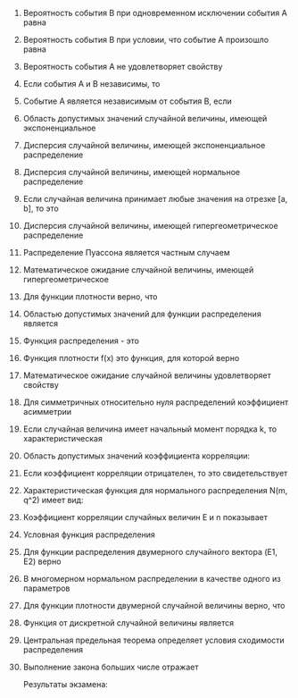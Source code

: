 1.	Вероятность события В при одновременном исключении события А равна
 


2.	Вероятность события В при условии, что событие А произошло равна
 


3.	Вероятность события А не удовлетворяет свойству
 






4.	Если события А и В независимы, то
 

5.	Событие А является независимым от события В, если
 

6.	Область допустимых значений случайной величины, имеющей экспоненциальное
 

7.	Дисперсия случайной величины, имеющей экспоненциальное распределение
 
8.	Дисперсия случайной величины, имеющей нормальное распределение
 



9.	Если случайная величина принимает любые значения на отрезке [a, b], то это
 



10.	Дисперсия случайной величины, имеющей гипергеометрическое распределение
 





11.	Распределение Пуассона является частным случаем
 



12.	Математическое ожидание случайной величины, имеющей гипергеометрическое
 



13.	Для функции плотности верно, что
 


14.	Областью допустимых значений для функции распределения является
 

15.	Функция распределения - это
 
16.	Функция плотности f(x) это функция, для которой верно
 
17.	Математическое ожидание случайной величины удовлетворяет свойству
 

18.	Для симметричных относительно нуля распределений коэффициент асимметрии
 

19.	Если случайная величина имеет начальный момент порядка k, то характеристическая
 

20.	Область допустимых значений коэффициента корреляции:
 
21.	Если коэффициент корреляции отрицателен, то это свидетельствует
 
22.	Характеристическая функция для нормального распределения N(m, q^2) имеет вид:
 

23.	Коэффициент корреляции случайных величин E и n показывает
 
24.	Условная функция распределения
 

25.	Для функции распределения двумерного случайного вектора (E1, E2) верно
 
26.	В многомерном нормальном распределении в качестве одного из параметров
 


27.	Для функции плотности двумерной случайной величины верно, что
 


28.	Функция от дискретной случайной величины является
 


29.	Центральная предельная теорема определяет условия сходимости распределения
 

30.	Выполнение закона больших числе отражает
 



	Результаты экзамена:
 
